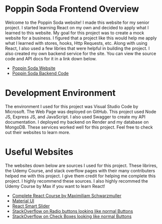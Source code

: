 # Poppin Soda Frontend Overview
Welcome to the Poppin Soda website! I made this website for my senior project.  I started learning React on my own and decided to apply what I learned to this website.  My goal for this project was to create a mock website for a business.  I figured that a project like this would help me apply what I learned with stores, hooks, Http Requests, etc.  Along with using React, I also used a few libries that were helpful in building the project.  I also created my own backend service for the site.  You can view the source code and API docs for it in a link down below.

* [Poppin Soda Website](https://mdowns1999.github.io/poppin-soda/)
* [Poppin Soda Backend Code](https://github.com/mdowns1999/backendSodaApp)

# Development Environment 

The environment I used for this project was Visual Studio Code by Microsoft.  The Web Page was deployed on GitHub.  This project used Node JS, Express JS, and JavaScript.  I also  used Swagger to create my API documentation.  I deployed my backend on Render and my database on MongoDB. These services worked well for this project.  Feel free to check out their websites to learn more.

# Useful Websites
The websites down below are sources I used for this project.  These librires, the Udemy Course, and stack overflow pages with their many contributers helped me with this project.  I give them credit for helping me complete this project.  I highly recommend these sources.  I also highly recommed the Udemy Course by Max if you want to learn React!

* [Complete React Course by Maximiliam Schwarzmuller](https://www.udemy.com/course/react-the-complete-guide-incl-redux/)
* [Material UI](https://mui.com/material-ui/react-rating/)
* [React Smart Slider](https://github.com/therkverma/react-smart-slider/blob/master/README.md)
* [StackOverflow on Radio buttons looking like normal Buttons](https://stackoverflow.com/questions/16242980/making-radio-buttons-look-like-buttons-instead)
* [StackOverflow on Check Boxes looking like normal Buttons](https://stackoverflow.com/questions/19927813/make-a-checkbox-look-like-a-button-css)

